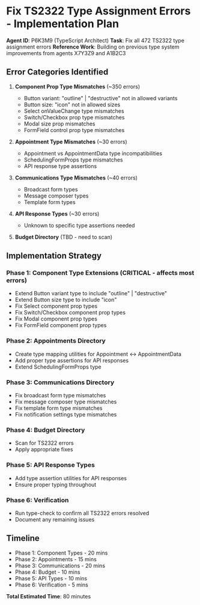 # Fix TS2322 Type Assignment Errors - Implementation Plan

**Agent ID**: P6K3M9 (TypeScript Architect)
**Task**: Fix all 472 TS2322 type assignment errors
**Reference Work**: Building on previous type system improvements from agents X7Y3Z9 and A1B2C3

## Error Categories Identified

1. **Component Prop Type Mismatches** (~350 errors)
   - Button variant: "outline" | "destructive" not in allowed variants
   - Button size: "icon" not in allowed sizes
   - Select onValueChange type mismatches
   - Switch/Checkbox prop type mismatches
   - Modal size prop mismatches
   - FormField control prop type mismatches

2. **Appointment Type Mismatches** (~30 errors)
   - Appointment vs AppointmentData type incompatibilities
   - SchedulingFormProps type mismatches
   - API response type assertions

3. **Communications Type Mismatches** (~40 errors)
   - Broadcast form types
   - Message composer types
   - Template form types

4. **API Response Types** (~30 errors)
   - Unknown to specific type assertions needed

5. **Budget Directory** (TBD - need to scan)

## Implementation Strategy

### Phase 1: Component Type Extensions (CRITICAL - affects most errors)
- Extend Button variant type to include "outline" | "destructive"
- Extend Button size type to include "icon"
- Fix Select component prop types
- Fix Switch/Checkbox component prop types
- Fix Modal component prop types
- Fix FormField component prop types

### Phase 2: Appointments Directory
- Create type mapping utilities for Appointment <-> AppointmentData
- Add proper type assertions for API responses
- Extend SchedulingFormProps type

### Phase 3: Communications Directory
- Fix broadcast form type mismatches
- Fix message composer type mismatches
- Fix template form type mismatches
- Fix notification settings type mismatches

### Phase 4: Budget Directory
- Scan for TS2322 errors
- Apply appropriate fixes

### Phase 5: API Response Types
- Add type assertion utilities for API responses
- Ensure proper typing throughout

### Phase 6: Verification
- Run type-check to confirm all TS2322 errors resolved
- Document any remaining issues

## Timeline
- Phase 1: Component Types - 20 mins
- Phase 2: Appointments - 15 mins
- Phase 3: Communications - 20 mins
- Phase 4: Budget - 10 mins
- Phase 5: API Types - 10 mins
- Phase 6: Verification - 5 mins

**Total Estimated Time**: 80 minutes
